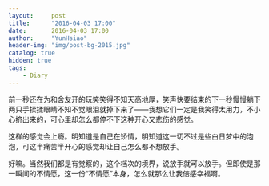 ```yaml
---
layout:     post
title:      "2016-04-03 17:00"
date:       2016-04-03 17:00
author:     "YunHsiao"
header-img: "img/post-bg-2015.jpg"
catalog: true
hidden: true
tags:
    - Diary
---
```

前一秒还在为和舍友开的玩笑笑得不知天高地厚，笑声快要结束的下一秒慢慢躺下两只手揉揉眼睛不知不觉眼泪就掉下来了——我想它们一定是我笑得太用力，不小心挤出来的，可心里却怎么都停不下这种开心又悲伤的感觉。

这样的感觉会上瘾。明知道是自己在矫情，明知道这一切不过是些白日梦中的泡泡，可这半痛苦半开心的感觉却让自己怎么都不想放手。

好嘛。当然我们都是有觉察的，这个档次的境界，说放手就可以放手。但即使是那一瞬间的不情愿，这一份“不情愿”本身，怎么就那么让我倍感幸福啊。
